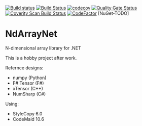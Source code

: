 [![Build status](https://ci.appveyor.com/api/projects/status/xyi465dgjiuu5tfd/branch/master?svg=true)](https://ci.appveyor.com/project/normalform/ndarraynet/branch/master)
[![Build Status](https://travis-ci.com/normalform/ndarraynet.svg?branch=master)](https://travis-ci.com/normalform/ndarraynet)
[![codecov](https://codecov.io/gh/normalform/ndarraynet/branch/master/graph/badge.svg)](https://codecov.io/gh/normalform/ndarraynet)
[![Quality Gate Status](https://sonarcloud.io/api/project_badges/measure?project=normalform_ndarraynet&metric=alert_status)](https://sonarcloud.io/dashboard?id=normalform_ndarraynet)
[![Coverity Scan Build Status](https://scan.coverity.com/projects/16116/badge.svg)](https://scan.coverity.com/projects/normalform-ndarraynet)
[![CodeFactor](https://www.codefactor.io/repository/github/normalform/ndarraynet/badge)](https://www.codefactor.io/repository/github/normalform/ndarraynet)
[NuGet-TODO]

# NdArrayNet
N-dimensional array library for .NET 

This is a hobby project after work.

Refernce designs:
 - numpy (Python)
 - F# Tensor (F#)
 - xTensor (C++)
 - NumSharp (C#)

Using:
 - StyleCopy 6.0
 - CodeMaid 10.6
